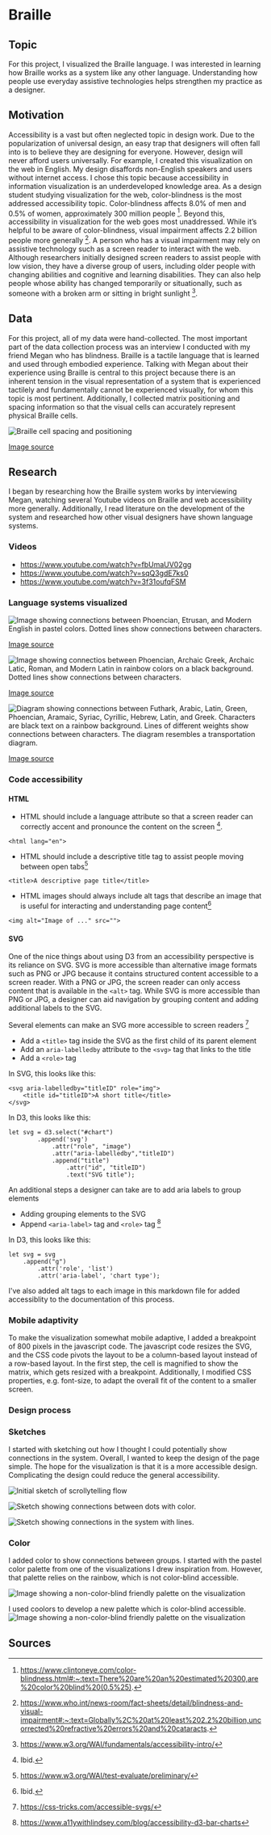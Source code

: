 # Braille

## Topic
For this project, I visualized the Braille language. I was interested in learning how Braille works as a system like any other language. Understanding how people use everyday assistive technologies helps strengthen my practice as a designer. 

## Motivation

Accessibility is a vast but often neglected topic in design work. Due to the popularization of universal design, an easy trap that designers will often fall into is to believe they are designing for everyone. However, design will never afford users universally. For example, I created this visualization on the web in English. My design disaffords non-English speakers and users without internet access.
I chose this topic because accessibility in information visualization is an underdeveloped knowledge area. As a design student studying visualization for the web, color-blindness is the most addressed accessibility topic. Color-blindness affects 8.0% of men and 0.5% of women, approximately 300 million people [^1]. Beyond this, accessibility in visualization for the web goes most unaddressed. While it’s helpful to be aware of color-blindness, visual impairment affects 2.2 billion people more generally [^2]. A person who has a visual impairment may rely on assistive technology such as a screen reader to interact with the web. Although researchers initially designed screen readers to assist people with low vision, they have a diverse group of users, including older people with changing abilities and cognitive and learning disabilities. They can also help people whose ability has changed temporarily or situationally, such as someone with a broken arm or sitting in bright sunlight [^3].

## Data

For this project, all of my data were hand-collected. The most important part of the data collection process was an interview I conducted with my friend Megan who has blindness. Braille is a tactile language that is learned and used through embodied experience. Talking with Megan about their experience using Braille is central to this project because there is an inherent tension in the visual representation of a system that is experienced tactilely and fundamentally cannot be experienced visually, for whom this topic is most pertinent. Additionally, I collected matrix positioning and spacing information so that the visual cells can accurately represent physical Braille cells. 

![Braille cell spacing and positioning](/images/cell_spacing.gif)

[Image source](https://www.google.com/url?sa=i&url=https%3A%2F%2Fwww.mkdesign.uk%2Fbraille-specifications.html&psig=AOvVaw02UPCiaC8gpEuYXovWpJwt&ust=1651672533226000&source=images&cd=vfe&ved=0CAwQjRxqFwoTCJj2pui9w_cCFQAAAAAdAAAAABAD)


## Research

I began by researching how the Braille system works by interviewing Megan, watching several Youtube videos on Braille and web accessibility more generally. Additionally, I read literature on the development of the system and researched how other visual designers have shown language systems.

### Videos

* https://www.youtube.com/watch?v=fbUmaUV02gg
* https://www.youtube.com/watch?v=sqQ3gdE7ks0
* https://www.youtube.com/watch?v=3f31oufqFSM

### Language systems visualized

![Image showing connections between Phoencian, Etrusan, and Modern English in pastel colors. Dotted lines show connections between characters.](/images/alphabet.jpg)

[Image source](https://www.redbubble.com/i/art-board-print/Evolution-of-the-Alphabet-poster-by-iyaaad/70674745.ZL3U1)

![Image showing connectios between Phoencian, Archaic Greek, Archaic Latic, Roman, and Modern Latin in rainbow colors on a black background. Dotted lines show connections between characters.](/images/Visualizing-the-Evolution-of-the-Alphabet.png)

[Image source](https://www.visualcapitalist.com/from-greek-to-latin-visualizing-the-evolution-of-the-alphabet/)

![Diagram showing connections between Futhark, Arabic, Latin, Green, Phoencian, Aramaic, Syriac, Cyrillic, Hebrew, Latin, and Greek. Characters are black text on a rainbow background. Lines of different weights show connections between characters. The diagram resembles a transportation diagram.](/images/maxresdefault.jpg)

[Image source](https://www.google.com/url?sa=i&url=https%3A%2F%2Fwww.youtube.com%2Fwatch%3Fv%3Dul8NVfWKXZg&psig=AOvVaw1Xu1J5ezd5W6AqoSh2pwGI&ust=1651673942286000&source=images&cd=vfe&ved=0CAwQjRxqFwoTCPCfyIfDw_cCFQAAAAAdAAAAABAJ)


### Code accessibility

#### HTML

* HTML should include a language attribute so that a screen reader can correctly accent and pronounce the content on the screen [^4].

```
<html lang="en">
```

* HTML should include a descriptive title tag to assist people moving between open tabs[^5]

```
<title>A descriptive page title</title>
```

* HTML images should always include alt tags that describe an image that is useful for interacting and understanding page content[^6]

```
<img alt="Image of ..." src="">
```

#### SVG

One of the nice things about using D3 from an accessibility perspective is its reliance on SVG. SVG is more accessible than alternative image formats such as PNG or JPG because it contains structured content accessible to a screen reader. With a PNG or JPG, the screen reader can only access content that is available in the `<alt>` tag. While SVG is more accessible than PNG or JPG, a designer can aid navigation by grouping content and adding additional labels to the SVG. 

Several elements can make an SVG more accessible to screen readers [^7]

* Add a `<title>` tag inside the SVG as the first child of its parent element
* Add an `aria-labelledby` attribute to the `<svg>` tag that links to the title
* Add a `<role>` tag

In SVG, this looks like this:

```
<svg aria-labelledby="titleID" role="img">
    <title id="titleID">A short title</title>
</svg>
```

In D3, this looks like this:

```
let svg = d3.select("#chart")
        .append('svg')
            .attr("role", "image")
            .attr("aria-labelledby","titleID")
            .append("title")
                .attr("id", "titleID")
                .text("SVG title");
```

An additional steps a designer can take are to add aria labels to group elements

* Adding grouping elements to the SVG
* Append `<aria-label>` tag and `<role>` tag [^8]


In D3, this looks like this:

```
let svg = svg
    .append("g")
        .attr('role', 'list')
        .attr('aria-label', 'chart type');
```

I've also added alt tags to each image in this markdown file for added accessiblity to the documentation of this process.

### Mobile adaptivity

To make the visualization somewhat mobile adaptive, I added a breakpoint of 800 pixels in the javascript code. The javascript code resizes the SVG, and the CSS code pivots the layout to be a column-based layout instead of a row-based layout. In the first step, the cell is magnified to show the matrix, which gets resized with a breakpoint. Additionally, I modified CSS properties, e.g. font-size, to adapt the overall fit of the content to a smaller screen.

### Design process

### Sketches

I started with sketching out how I thought I could potentially show connections in the system. Overall, I wanted to keep the design of the page simple. The hope for the visualization is that it is a more accessible design. Complicating the design could reduce the general accessibility.

![Initial sketch of scrollytelling flow](/images/sketch1.png)

![Sketch showing connections between dots with color.](/images/sketch2.jpg)

![Sketch showing connections in the system with lines.](/images/sketch4.png)


### Color

I added color to show connections between groups. I started with the pastel color palette from one of the visualizations I drew inspiration from. However, that palette relies on the rainbow, which is not color-blind accessible.

![Image showing a non-color-blind friendly palette on the visualization](/images/design-process.png)

I used coolors to develop a new palette which is color-blind accessible. 
![Image showing a non-color-blind friendly palette on the visualization](/images/checking-for-color-blindness.png)


## Sources

[^1]: https://www.clintoneye.com/color-blindness.html#:~:text=There%20are%20an%20estimated%20300,are%20color%20blind%20(0.5%25).
[^2]: https://www.who.int/news-room/fact-sheets/detail/blindness-and-visual-impairment#:~:text=Globally%2C%20at%20least%202.2%20billion,uncorrected%20refractive%20errors%20and%20cataracts. 
[^3]: https://www.w3.org/WAI/fundamentals/accessibility-intro/
[^4]: Ibid.
[^5]: https://www.w3.org/WAI/test-evaluate/preliminary/
[^6]: Ibid.
[^7]: https://css-tricks.com/accessible-svgs/
[^8]: https://www.a11ywithlindsey.com/blog/accessibility-d3-bar-charts



